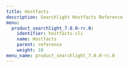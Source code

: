 ```yaml
---
title: Hostfacts
description: Searchlight Hostfacts Reference
menu:
  product_searchlight_7.0.0-rc.0:
    identifier: hostfacts-cli
    name: Hostfacts
    parent: reference
    weight: 10
menu_name: product_searchlight_7.0.0-rc.0
---
```

